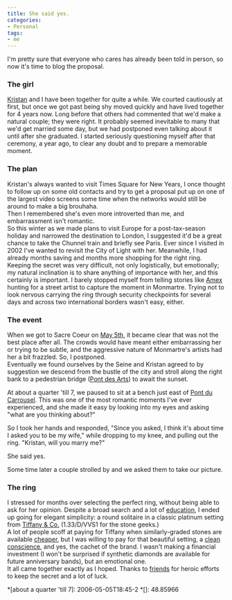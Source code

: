 ```yaml
---
title: She said yes.
categories:
- Personal
tags:
- me
---
```


I'm pretty sure that everyone who cares has already been told in person, so now it's time to blog the proposal.  


### The girl


[Kristan][1] and I have been together for quite a while.  We courted cautiously at first, but once we got past being shy moved quickly and have lived together for 4 years now.  Long before that others had commented that we'd make a natural couple; they were right.  It probably seemed inevitable to many that we'd get married some day, but we had postponed even talking about it until after she graduated.  I started seriously questioning myself after that ceremony, a year ago, to clear any doubt and to prepare a memorable moment.  


   [1]: http://taxcat.blogspot.com/

### The plan


Kristan's always wanted to visit Times Square for New Years, I once thought to follow up on some old contacts and try to get a proposal put up on one of the largest video screens some time when the networks would still be around to make a big brouhaha.  
Then I remembered she's even more introverted than me, and embarrassment isn't romantic.  
So this winter as we made plans to visit Europe for a post-tax-season holiday and narrowed the destination to London, I suggested it'd be a great chance to take the Chunnel train and briefly see Paris.  Ever since I visited in 2002 I've wanted to revisit the City of Light with her.  Meanwhile, I had already months saving and months more shopping for the right ring.  
Keeping the secret was very difficult, not only logistically, but emotionally; my natural inclination is to share anything of importance with her, and this certainly is important.  I barely stopped myself from telling stories like [Amex][2] hunting for a street artist to capture the moment in Monmartre.  Trying not to look nervous carrying the ring through security checkpoints for several days and across two international borders wasn't easy, either.  


   [2]: https://www124.americanexpress.com/cards/platinum/concierge.jsp

### The event


When we got to Sacre Coeur on [May 5th][3], it became clear that was not the best place after all.  The crowds would have meant either embarrassing her or trying to be subtle, and the aggressive nature of Monmartre's artists had her a bit frazzled.  So, I postponed.  
Eventually we found ourselves by the Seine and Kristan agreed to by suggestion we descend from the bustle of the city and stroll along the right bank to a pedestrian bridge ([Pont des Arts][4]) to await the sunset.  


   [3]: /2006/05/05/paris-in-the-springtime.html
   [4]: http://en.wikipedia.org/wiki/Pont_des_Arts

At about a quarter 'till 7, we paused to sit at a bench just east of [Pont du Carrousel][5].  This was one of the most romantic moments I've ever experienced, and she made it easy by looking into my eyes and asking "what are you thinking about?"

   [5]: http://www.the-athenaeum.org/art/detail.php?ID=11477




So I took her hands and responded, "Since you asked, I think it's about time I asked you to be my wife," while dropping to my knee, and pulling out the ring.  "Kristan, will you marry me?"




She said yes.




  
Some time later a couple strolled by and we asked them to take our picture.  


### The ring


I stressed for months over selecting the perfect ring, without being able to ask for her opinion.  Despite a broad search and a lot of [education][6], I ended up going for elegant simplicity: a round solitaire in a classic platinum setting from [Tiffany & Co.][7]  (1.33/D/VVS1 for the stone geeks.)  
A lot of people scoff at paying for Tiffany when similarly-graded stones are available [cheaper][8], but I was willing to pay for that beautiful setting, a [clean conscience][9], and yes, the cachet of the brand.  I wasn't making a financial investment (I won't be surprised if synthetic diamonds are available for future anniversary bands), but an emotional one.  
It all came together exactly as I hoped.  Thanks to [friends][10] for heroic efforts to keep the secret and a lot of luck.

   [6]: http://www.diamondtalk.com/
   [7]: http://www.tiffany.com/expertise/diamond/rings/engagement_tiffany.asp
   [8]: http://www.pricescope.com/
   [9]: http://knowledge.wharton.upenn.edu/article/1074.cfm
   [10]: http://www.louderplease.com/

  *[about a quarter 'till 7]: 2006-05-05T18:45-2
  *[]: 48.85966
